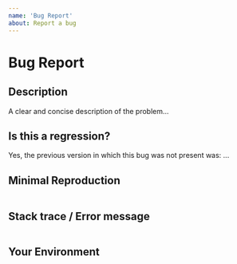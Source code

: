 ```yaml
---
name: 'Bug Report'
about: Report a bug
---
```


# Bug Report

## Description

<!-- edit: --> A clear and concise description of the problem...

## Is this a regression?

<!-- Did this behavior use to work in the previous version? -->
<!-- edit: --> Yes, the previous version in which this bug was not present was: ...

## Minimal Reproduction

```code
```

## Stack trace / Error message

```code
```

<!-- If the issue is accompanied by an exception or an error, please share it below: -->

## Your Environment

```code
```
